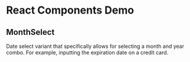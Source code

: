 # React Components Demo

## MonthSelect

Date select variant that specifically allows for selecting a month and year combo. For example, inputting the expiration date on a credit card.
